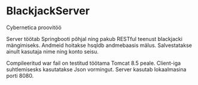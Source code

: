 # BlackjackServer
Cybernetica proovitöö

Server töötab Springbooti põhjal ning pakub RESTful teenust blackjacki mängimiseks. Andmeid hoitakse hsqldb andmebaasis mälus. Salvestatakse ainult kasutaja nime ning konto seisu. 

Compileeritud war fail on testitud töötama Tomcat 8.5 peale.
Client-iga suhtlemisesks kasutatakse Json vormingut.
Server kasutab lokaalmasina porti 8080.
